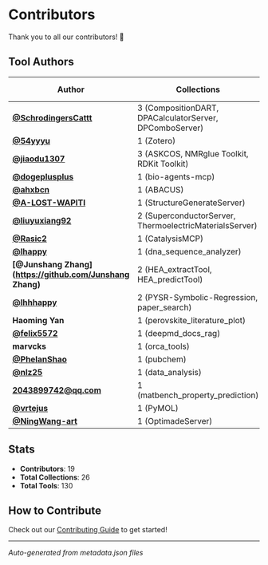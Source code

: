 # Contributors

Thank you to all our contributors! 🎉

## Tool Authors

| Author | Collections | Tools | Main Areas |
|--------|------------|-------|------------|
| **[@SchrodingersCattt](https://github.com/SchrodingersCattt)** | 3 (CompositionDART, DPACalculatorServer, DPComboServer) | 21 | materials |
| **[@54yyyu](https://github.com/54yyyu)** | 1 (Zotero) | 18 | research |
| **[@jiaodu1307](https://github.com/jiaodu1307)** | 3 (ASKCOS, NMRglue Toolkit, RDKit Toolkit) | 17 | chemistry |
| **[@dogeplusplus](https://github.com/dogeplusplus)** | 1 (bio-agents-mcp) | 17 | biology |
| **[@ahxbcn](https://github.com/ahxbcn)** | 1 (ABACUS) | 13 | materials |
| **[@A-LOST-WAPITI](https://github.com/A-LOST-WAPITI)** | 1 (StructureGenerateServer) | 11 | materials |
| **[@liuyuxiang92](https://github.com/liuyuxiang92)** | 2 (SuperconductorServer, ThermoelectricMaterialsServer) | 9 | materials |
| **[@Rasic2](https://github.com/Rasic2)** | 1 (CatalysisMCP) | 3 | chemistry |
| **[@lhappy](https://github.com/lhappy)** | 1 (dna_sequence_analyzer) | 3 | biology |
| **[@Junshang Zhang](https://github.com/Junshang Zhang)** | 2 (HEA_extractTool, HEA_predictTool) | 3 | machine-learning, research |
| **[@lhhhappy](https://github.com/lhhhappy)** | 2 (PYSR-Symbolic-Regression, paper_search) | 3 | physics, research |
| **Haoming Yan** | 1 (perovskite_literature_plot) | 3 | data |
| **[@felix5572](https://github.com/felix5572)** | 1 (deepmd_docs_rag) | 2 | materials |
| **marvcks** | 1 (orca_tools) | 2 | chemistry |
| **[@PhelanShao](https://github.com/PhelanShao)** | 1 (pubchem) | 2 | chemistry |
| **[@nlz25](https://github.com/nlz25)** | 1 (data_analysis) | 1 | data |
| **2043899742@qq.com** | 1 (matbench_property_prediction) | 1 | materials |
| **[@vrtejus](https://github.com/vrtejus)** | 1 (PyMOL) | 1 | chemistry |
| **[@NingWang-art](https://github.com/NingWang-art)** | 1 (OptimadeServer) | 0 | materials |


## Stats

- **Contributors**: 19
- **Total Collections**: 26
- **Total Tools**: 130

## How to Contribute

Check out our [Contributing Guide](CONTRIBUTING.md) to get started!

---

*Auto-generated from metadata.json files*
